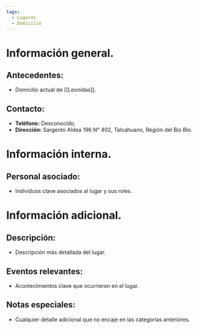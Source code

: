 ```yaml
---
tags:
  - Lugares
  - Domicilio
---
```

# Información general.

## Antecedentes:

- Domicilio actual de [[Leonidas]].

## Contacto:

- **Teléfono:** Desconocido.
- **Dirección:** Sargento Aldea 196 N° 402, Talcahuano, Región del Bío Bío.

# Información interna.

## Personal asociado:

- Individuos clave asociados al lugar y sus roles.

# Información adicional.

## Descripción:

- Descripción más detallada del lugar.

## Eventos relevantes:

- Acontecimientos clave que ocurrieron en el lugar.

## Notas especiales:

- Cualquier detalle adicional que no encaje en las categorías anteriores.
